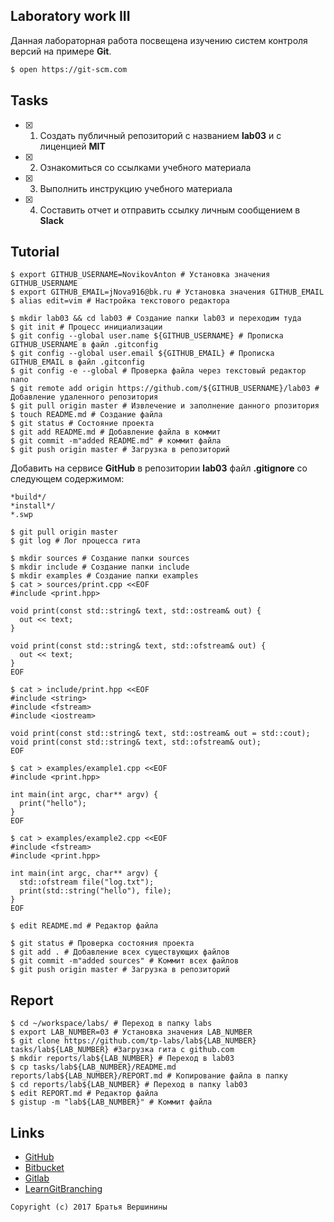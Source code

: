 ## Laboratory work III

Данная лабораторная работа посвещена изучению систем контроля версий на примере **Git**.

```bash
$ open https://git-scm.com
```

## Tasks

- [x] 1. Создать публичный репозиторий с названием **lab03** и с лиценцией **MIT**
- [x] 2. Ознакомиться со ссылками учебного материала
- [x] 3. Выполнить инструкцию учебного материала
- [x] 4. Составить отчет и отправить ссылку личным сообщением в **Slack**

## Tutorial

```ShellSession
$ export GITHUB_USERNAME=NovikovAnton # Установка значения GITHUB_USERNAME
$ export GITHUB_EMAIL=jNova916@bk.ru # Установка значения GITHUB_EMAIL
$ alias edit=vim # Настройка текстового редактора
```

```ShellSession
$ mkdir lab03 && cd lab03 # Создание папки lab03 и переходим туда
$ git init # Процесс инициализации
$ git config --global user.name ${GITHUB_USERNAME} # Прописка GITHUB_USERNAME в файл .gitconfig
$ git config --global user.email ${GITHUB_EMAIL} # Прописка GITHUB_EMAIL в файл .gitconfig
$ git config -e --global # Проверка файла через текстовый редактор nano
$ git remote add origin https://github.com/${GITHUB_USERNAME}/lab03 # Добавление удаленного репозитория
$ git pull origin master # Извлечение и заполнение данного рпозитория
$ touch README.md # Создание файла
$ git status # Состояние проекта
$ git add README.md # Добавление файла в коммит
$ git commit -m"added README.md" # коммит файла
$ git push origin master # Загрузка в репозиторий
```

Добавить на сервисе **GitHub** в репозитории **lab03** файл **.gitignore**
со следующем содержимом:

```ShellSession
*build*/
*install*/
*.swp
```

```ShellSession
$ git pull origin master
$ git log # Лог процесса гита
```

```ShellSession
$ mkdir sources # Создание папки sources
$ mkdir include # Создание папки include
$ mkdir examples # Создание папки examples
$ cat > sources/print.cpp <<EOF
#include <print.hpp>

void print(const std::string& text, std::ostream& out) {
  out << text;
}

void print(const std::string& text, std::ofstream& out) {
  out << text;
}
EOF
```

```ShellSession
$ cat > include/print.hpp <<EOF
#include <string>
#include <fstream>
#include <iostream>

void print(const std::string& text, std::ostream& out = std::cout);
void print(const std::string& text, std::ofstream& out);
EOF
```

```ShellSession
$ cat > examples/example1.cpp <<EOF
#include <print.hpp>

int main(int argc, char** argv) {
  print("hello");
}
EOF
```

```ShellSession
$ cat > examples/example2.cpp <<EOF
#include <fstream>
#include <print.hpp>

int main(int argc, char** argv) {
  std::ofstream file("log.txt");
  print(std::string("hello"), file);
}
EOF
```

```ShellSession
$ edit README.md # Редактор файла
```

```ShellSession
$ git status # Проверка состояния проекта
$ git add . # Добавление всех существующих файлов
$ git commit -m"added sources" # Коммит всех файлов
$ git push origin master # Загрузка в репозиторий
```

## Report

```ShellSession
$ cd ~/workspace/labs/ # Переход в папку labs
$ export LAB_NUMBER=03 # Установка значения LAB_NUMBER
$ git clone https://github.com/tp-labs/lab${LAB_NUMBER} tasks/lab${LAB_NUMBER} #Загрузка гита с github.com
$ mkdir reports/lab${LAB_NUMBER} # Переход в lab03
$ cp tasks/lab${LAB_NUMBER}/README.md reports/lab${LAB_NUMBER}/REPORT.md # Копирование файла в папку
$ cd reports/lab${LAB_NUMBER} # Переход в папку lab03
$ edit REPORT.md # Редактор файла
$ gistup -m "lab${LAB_NUMBER}" # Коммит файла
```

## Links

- [GitHub](https://github.com)
- [Bitbucket](https://bitbucket.org)
- [Gitlab](https://about.gitlab.com)
- [LearnGitBranching](http://learngitbranching.js.org/)

```
Copyright (c) 2017 Братья Вершинины
```
